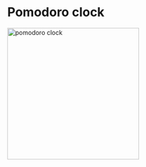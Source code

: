 # Pomodoro clock
<img src="https://i.pinimg.com/564x/d3/ae/09/d3ae095a5a7dbcdd3c9cebd506b8c289.jpg" alt="pomodoro clock" width="300px"/>
